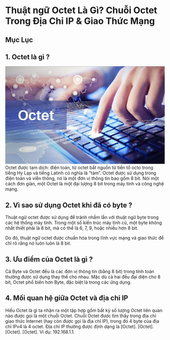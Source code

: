 # Thuật ngữ Octet Là Gì? Chuỗi Octet Trong Địa Chỉ IP & Giao Thức Mạng #
## Mục Lục ##
## 1. Octet là gì ? ## 
![Octet là gì ?](image.png)  
Octet được tạm dịch: điện toán, từ octet bắt nguồn từ tiền tố octo trong tiếng Hy Lạp và tiếng Latinh có nghĩa là “tám”. Octet được sử dụng trong điện toán và viễn thông, nó là một đơn vị thông tin bao gồm 8 bit. Nói một cách đơn giản, một Octet là một đại lượng 8 bit trong máy tính và công nghệ mạng.
## 2. Vì sao sử dụng Octet khi đã có byte ? ##
Thuật ngữ octet được sử dụng để tránh nhầm lẫn với thuật ngữ byte trong các hệ thống máy tính. Trong một số kiến trúc máy tính cũ, một byte không nhất thiết phải là 8 bit, mà có thể là 6, 7, 9, hoặc nhiều hơn 8 bit.  

Do đó, thuật ngữ octet được chuẩn hóa trong lĩnh vực mạng và giao thức để chỉ rõ rằng nó luôn luôn là 8 bit.
## 3. Ưu điểm của Octet là gì ? ##
Cả Byte và Octet đều là các đơn vị thông tin (bằng 8 bit) trong tính toán thường được sử dụng thay thế cho nhau. Mặc dù cả hai đều đại diện cho 8 bit, Octet phổ biến hơn Byte, đặc biệt là trong các ứng dụng.  
## 4. Mối quan hệ giữa Octet và địa chỉ IP ##
Hiểu Octet là gì ta nhận ra một tập hợp gồm bất kỳ số lượng Octet liên quan nào được gọi là một chuỗi Octet. Chuỗi Octet được tìm thấy trong địa chỉ giao thức Internet (hay còn được gọi là địa chỉ IP), trong đó 4 byte của địa chỉ IPv4 là 4 octet. Địa chỉ IP thường được định dạng là [Octet]. [Octet]. [Octet]. [Octet]. Ví dụ: 192.168.1.1.


 